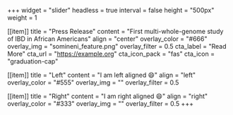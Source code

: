 +++
widget = "slider"
headless = true
interval = false
height = "500px"
weight = 1

[[item]]
title = "Press Release"
content = "First multi-whole-genome study of IBD in African Americans"
align = "center"
overlay_color = "#666"
overlay_img = "somineni_feature.png"
overlay_filter = 0.5
cta_label = "Read More"
cta_url = "https://example.org"
cta_icon_pack = "fas"
cta_icon = "graduation-cap"

[[item]]
title = "Left"
content = "I am left aligned 😄"
align = "left"
overlay_color = "#555"
overlay_img = ""
overlay_filter = 0.5

[[item]]
title = "Right"
content = "I am right aligned 😄"
align = "right"
overlay_color = "#333"
overlay_img = ""
overlay_filter = 0.5
+++
